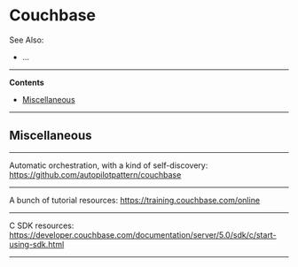 # Couchbase

See Also:

- ...

---

**Contents**

- [Miscellaneous](Couchbase.md#miscellaneous)

---

## Miscellaneous

---

Automatic orchestration, with a kind of self-discovery:
https://github.com/autopilotpattern/couchbase

---

A bunch of tutorial resources:
https://training.couchbase.com/online

---

C SDK resources:
https://developer.couchbase.com/documentation/server/5.0/sdk/c/start-using-sdk.html

---
